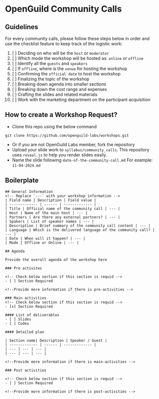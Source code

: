 # OpenGuild Community Calls
## Guidelines
For every community calls, please follow these steps below in order and use the checklist feature to keep track of the logistic work:
1. [ ] Deciding on who will be the `host` or `moderator`
3. [ ] Which mode the workshop will be hosted as: `online` or `offline`
2. [ ] Identify all the `guests` and `speakers`
4. [ ] If `offline`, where is the `venue` for hosting the workshop
5. [ ] Confirming the `official date` to host the workshop
6. [ ] Finalizing the topic of the workshop
7. [ ] Breaking down agenda into smaller sections
8. [ ] Breaking down the cost range and expenses
9. [ ] Crafting the slides and related materials
10. [ ] Work with the marketing department on the participant acquisition

## How to create a Workshop Request?
- Clone this repo using the below command
```
git clone https://github.com/openguild-labs/workshops.git
```
- Or if you are not OpenGuild Labs member, fork the repository
- Upload your slide work to `syllabus/community_calls`. This repository uses `reveal.js` to help you render slides easily.
- Name the slide following `date-of-the-community-call.md`
For example: `11-04-2024.md`

## Boilerplate
```
## General Information
<!-- Replace `---` with your workshop information -->
| Field name | Description | Field value |
| ------------- | ------ | ------------- |
| Title | Official name of the community call | --- |
| Host | Name of the main host | --- |
| Partners | Are there any external partners? | --- |
| Spakers | List of speaker names | --- |
| Description | Brief summary of the community call content | --- |
| Language | Which is the delivered language of the community call? | --- |
| Date | When will it happen? | --- |
| Mode | Offline or Online | --- |

## Agenda

Provide the overall agenda of the workshop here

### Pre activites

<!-- Check below section if this section is requid -->
- [ ] Section Required 

<!--Provide more information if there is pre-activities -->

### Main activities
<!-- Check below section if this section is requid -->
- [x] Section Required 

#### List of deliverables
- [ ] Slides
- [ ] Codes

#### Detailed plan

| Section name| Description | Speaker / Guest |
| ------------- | ------ | ------------- |
| --- | --- | --- |
| --- | --- | --- |

<!--Provide more information if there is main-activities -->

### Post activities

<!-- Check below section if this section is requid -->
- [ ] Section Required 

<!--Provide more information if there is post-activities -->
```
